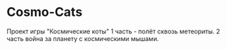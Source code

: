 # Cosmo-Cats
 Проект игры "Космические коты"
1 часть - полёт сквозь метеориты.
2 часть война за планету с космическими мышами.
